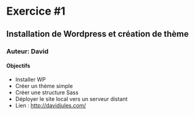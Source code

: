 # Exercice #1
## Installation de Wordpress et création de thème
### Auteur: David
#### Objectifs
- Installer WP
- Créer un thème simple
- Créer une structure Sass
- Déployer le site local vers un serveur distant
- Lien : http://davidjules.com/